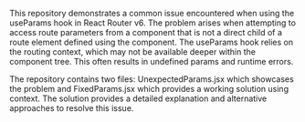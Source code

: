 This repository demonstrates a common issue encountered when using the useParams hook in React Router v6.  The problem arises when attempting to access route parameters from a component that is not a direct child of a route element defined using the <Route> component. The useParams hook relies on the routing context, which may not be available deeper within the component tree. This often results in undefined params and runtime errors.

The repository contains two files: UnexpectedParams.jsx which showcases the problem and FixedParams.jsx which provides a working solution using context.  The solution provides a detailed explanation and alternative approaches to resolve this issue.